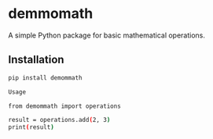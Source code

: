 # demmomath

A simple Python package for basic mathematical operations.

## Installation

```bash
pip install demommath

Usage

from demommath import operations

result = operations.add(2, 3)
print(result)

